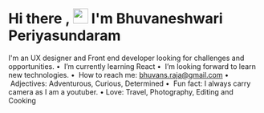 # Hi there , <img src="https://raw.githubusercontent.com/MartinHeinz/MartinHeinz/master/wave.gif" width="30px"> I'm Bhuvaneshwari Periyasundaram
I'm an UX designer and Front end developer looking for challenges and opportunities. 
    •  I’m currently learning React
    •  I’m looking forward to learn new technologies.
    •  How to reach me: bhuvans.raja@gmail.com
    •  Adjectives: Adventurous, Curious, Determined
    •  Fun fact: I always carry camera as I am a youtuber.
    •  Love: Travel, Photography, Editing and Cooking
